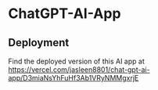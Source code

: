 ﻿# ChatGPT-AI-App

## Deployment

Find the deployed version of this AI app at 
https://vercel.com/jasleen8801/chat-gpt-ai-app/D3miaNsYhFuHf3Ab1VRyNMMgxrjE
